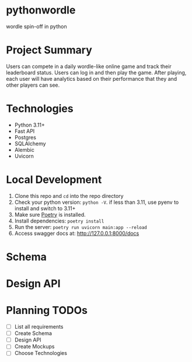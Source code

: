 # pythonwordle
wordle spin-off in python

# Project Summary
Users can compete in a daily wordle-like online game and track their leaderboard status. Users can log in and then play the game. After playing, each user will have analytics based on their performance that they and other players can see. 

# Technologies
- Python 3.11+
- Fast API
- Postgres
- SQLAlchemy
- Alembic
- Uvicorn

# Local Development
1. Clone this repo and `cd` into the repo directory
2. Check your python version: `python -V`. if less than 3.11, use pyenv to install and switch to 3.11+
3. Make sure [Poetry](https://python-poetry.org/docs/1.2/basic-usage/) is installed.
4. Install dependencies: `poetry install`
5. Run the server: `poetry run uvicorn main:app --reload`
6. Access swagger docs at: http://127.0.0.1:8000/docs

# Schema

# Design API

# Planning TODOs
- [ ] List all requirements
- [ ] Create Schema
- [ ] Design API
- [ ] Create Mockups
- [ ] Choose Technologies
